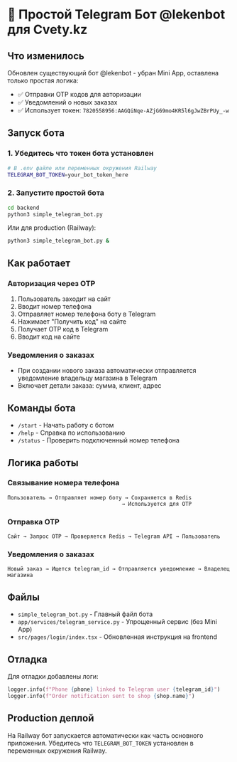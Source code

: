 # 🤖 Простой Telegram Бот @lekenbot для Cvety.kz

## Что изменилось

Обновлен существующий бот @lekenbot - убран Mini App, оставлена только простая логика:
- ✅ Отправки OTP кодов для авторизации  
- ✅ Уведомлений о новых заказах
- ✅ Использует токен: `7820558956:AAGQiNqe-AZjG69mo4KR5l6gJwZBrPUy_-w`

## Запуск бота

### 1. Убедитесь что токен бота установлен
```bash
# В .env файле или переменных окружения Railway
TELEGRAM_BOT_TOKEN=your_bot_token_here
```

### 2. Запустите простой бота
```bash
cd backend
python3 simple_telegram_bot.py
```

Или для production (Railway):
```bash
python3 simple_telegram_bot.py &
```

## Как работает

### Авторизация через OTP
1. Пользователь заходит на сайт
2. Вводит номер телефона
3. Отправляет номер телефона боту в Telegram
4. Нажимает "Получить код" на сайте
5. Получает OTP код в Telegram
6. Вводит код на сайте

### Уведомления о заказах
- При создании нового заказа автоматически отправляется уведомление владельцу магазина в Telegram
- Включает детали заказа: сумма, клиент, адрес

## Команды бота

- `/start` - Начать работу с ботом
- `/help` - Справка по использованию
- `/status` - Проверить подключенный номер телефона

## Логика работы

### Связывание номера телефона
```
Пользователь → Отправляет номер боту → Сохраняется в Redis
                                    → Используется для OTP
```

### Отправка OTP
```
Сайт → Запрос OTP → Проверяется Redis → Telegram API → Пользователь
```

### Уведомления о заказах
```
Новый заказ → Ищется telegram_id → Отправляется уведомление → Владелец магазина
```

## Файлы

- `simple_telegram_bot.py` - Главный файл бота
- `app/services/telegram_service.py` - Упрощенный сервис (без Mini App)
- `src/pages/login/index.tsx` - Обновленная инструкция на frontend

## Отладка

Для отладки добавлены логи:
```python
logger.info(f"Phone {phone} linked to Telegram user {telegram_id}")
logger.info(f"Order notification sent to shop {shop.name}")
```

## Production деплой

На Railway бот запускается автоматически как часть основного приложения.
Убедитесь что `TELEGRAM_BOT_TOKEN` установлен в переменных окружения Railway.
